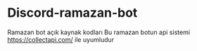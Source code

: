 # Discord-ramazan-bot
Ramazan bot açık kaynak kodları 
Bu ramazan botun api sistemi https://collectapi.com/ ile uyumludur 
